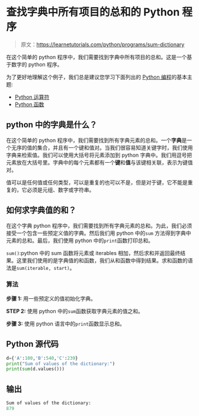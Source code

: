 # 查找字典中所有项目的总和的 Python 程序

> 原文：<https://learnetutorials.com/python/programs/sum-dictionary>

在这个简单的 python 程序中，我们需要找到字典中所有项目的总和。这是一个基于数字的 python 程序。

为了更好地理解这个例子，我们总是建议您学习下面列出的 [Python 编程](../ "Python tutorial")的基本主题:

*   [Python 运算符](../../python/python-operators "operators in python")
*   [Python 函数](../../python/python-functions-tutorials "operators in python")

## python 中的字典是什么？

在这个简单的 python 程序中，我们需要找到所有字典元素的总和。一个**字典**是一个无序的值的集合，并且有一个键和值对。当我们很容易知道关键字时，我们使用字典来检索值。我们可以使用大括号将元素添加到 python 字典中。我们用逗号把元素放在大括号里。字典中的每个元素都有一个**键**和**值**与该键相关联，表示为键值对。

值可以是任何值或任何类型，可以是重复的也可以不是，但是对于键，它不能是重复的，它必须是元组、数字或字符串。

## 如何求字典值的和？

在这个字典 python 程序中，我们需要找到所有字典元素的总和。为此，我们必须接受一个包含一些预定义值的字典。然后我们用 python 中的`sum` 方法得到字典中元素的总和。最后，我们使用 python 中的`print`函数打印总和。

`sum()`:python 中的 sum 函数将元素或 iterables 相加，然后求和并返回最终结果。这里我们使用的是字典值的和函数，我们从和函数中得到结果。求和函数的语法是`sum(iterable, start)`。

### 算法

**步骤 1:** 用一些预定义的值初始化字典。

**STEP 2:** 使用 python 中的`sum`函数获取字典元素的值之和。

**步骤 3:** 使用 python 语言中的`print`函数显示总和。

## Python 源代码

```py
d={'A':100,'B':540,'C':239}
print("Sum of values of the dictionary:")
print(sum(d.values()))

```

## 输出

```py
Sum of values of the dictionary:
879
```